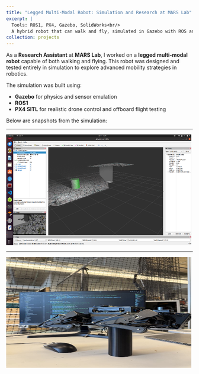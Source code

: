 ```yaml
---
title: "Legged Multi-Modal Robot: Simulation and Research at MARS Lab"
excerpt: |
  Tools: ROS1, PX4, Gazebo, SolidWorks<br/>
  A hybrid robot that can walk and fly, simulated in Gazebo with ROS and PX4.<br/><img src='/images/Lab.jpeg' alt='Legged Robot' width='500' height='300'/>
collection: projects
---
```


As a **Research Assistant** at **MARS Lab**, I worked on a **legged multi-modal robot** capable of both walking and flying. This robot was designed and tested entirely in simulation to explore advanced mobility strategies in robotics.

The simulation was built using:
- **Gazebo** for physics and sensor emulation
- **ROS1** 
- **PX4 SITL** for realistic drone control and offboard flight testing


Below are snapshots from the simulation:

---

<img src="/images/Simulation_1.png" alt="Legged Robot 1" width="500" height="300">

---

<img src="/images/Lab.jpeg" alt="lab" width="500" height="300">


